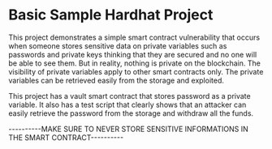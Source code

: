 # Basic Sample Hardhat Project

This project demonstrates a simple smart contract vulnerability that occurs when someone stores sensitive data on private variables such as passwords and private keys thinking that they are secured and no one will be able to see them. But in reality, nothing is private on the blockchain. The visibility of private variables apply to other smart contracts only. The private variables can be retrieved easily from the storage and exploited.

This project has a vault smart contract that stores password as a private variable. It also has a test script that clearly shows that an attacker can easily retrieve the password from the storage and withdraw all the funds.

----------MAKE SURE TO NEVER STORE SENSITIVE INFORMATIONS IN THE SMART CONTRACT----------